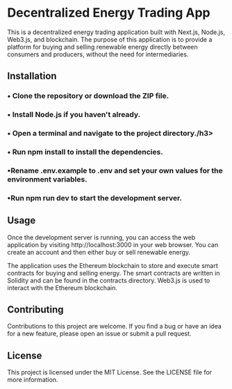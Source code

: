 <h1>Decentralized Energy Trading App</h1>
This is a decentralized energy trading application built with Next.js, Node.js, Web3.js, and blockchain. The purpose of this application is to provide a platform for buying and selling renewable energy directly between consumers and producers, without the need for intermediaries.

<h2>Installation</h2>
<h3>&#x2022; Clone the repository or download the ZIP file.</h3>
<h3>&#x2022; Install Node.js if you haven't already.</h3>
<h3>&#x2022; Open a terminal and navigate to the project directory./h3>
<h3>&#x2022; Run npm install to install the dependencies.</h3>
<h3>&#x2022;Rename .env.example to .env and set your own values for the environment variables.</h3>
<h3>&#x2022;Run npm run dev to start the development server.</h3>




<h2>Usage</h2>
Once the development server is running, you can access the web application by visiting http://localhost:3000 in your web browser. You can create an account and then either buy or sell renewable energy.

The application uses the Ethereum blockchain to store and execute smart contracts for buying and selling energy. The smart contracts are written in Solidity and can be found in the contracts directory. Web3.js is used to interact with the Ethereum blockchain.

<h2>Contributing</h2>
Contributions to this project are welcome. If you find a bug or have an idea for a new feature, please open an issue or submit a pull request.

<h2>License</h2>
This project is licensed under the MIT License. See the LICENSE file for more information.
